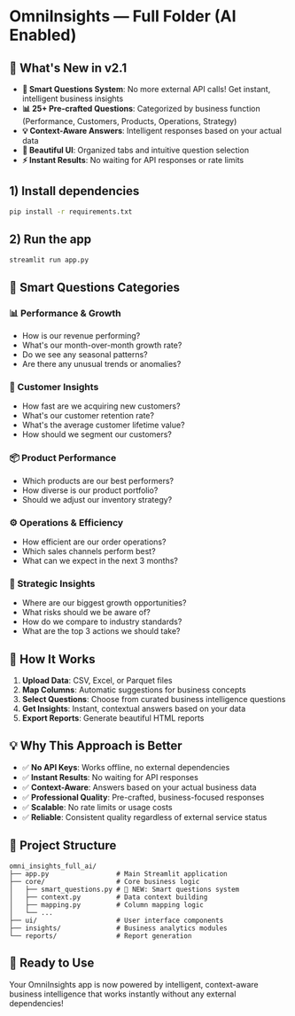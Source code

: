 # OmniInsights — Full Folder (AI Enabled)

## 🚀 **What's New in v2.1**
- **🤖 Smart Questions System**: No more external API calls! Get instant, intelligent business insights
- **📊 25+ Pre-crafted Questions**: Categorized by business function (Performance, Customers, Products, Operations, Strategy)
- **💡 Context-Aware Answers**: Intelligent responses based on your actual data
- **🎯 Beautiful UI**: Organized tabs and intuitive question selection
- **⚡ Instant Results**: No waiting for API responses or rate limits

## 1) Install dependencies
```bash
pip install -r requirements.txt
```

## 2) Run the app
```bash
streamlit run app.py
```

## 🎯 **Smart Questions Categories**

### 📊 Performance & Growth
- How is our revenue performing?
- What's our month-over-month growth rate?
- Do we see any seasonal patterns?
- Are there any unusual trends or anomalies?

### 👥 Customer Insights
- How fast are we acquiring new customers?
- What's our customer retention rate?
- What's the average customer lifetime value?
- How should we segment our customers?

### 📦 Product Performance
- Which products are our best performers?
- How diverse is our product portfolio?
- Should we adjust our inventory strategy?

### ⚙️ Operations & Efficiency
- How efficient are our order operations?
- Which sales channels perform best?
- What can we expect in the next 3 months?

### 🎯 Strategic Insights
- Where are our biggest growth opportunities?
- What risks should we be aware of?
- How do we compare to industry standards?
- What are the top 3 actions we should take?

## 🔧 **How It Works**
1. **Upload Data**: CSV, Excel, or Parquet files
2. **Map Columns**: Automatic suggestions for business concepts
3. **Select Questions**: Choose from curated business intelligence questions
4. **Get Insights**: Instant, contextual answers based on your data
5. **Export Reports**: Generate beautiful HTML reports

## 💡 **Why This Approach is Better**
- ✅ **No API Keys**: Works offline, no external dependencies
- ✅ **Instant Results**: No waiting for API responses
- ✅ **Context-Aware**: Answers based on your actual business data
- ✅ **Professional Quality**: Pre-crafted, business-focused responses
- ✅ **Scalable**: No rate limits or usage costs
- ✅ **Reliable**: Consistent quality regardless of external service status

## 📁 **Project Structure**
```
omni_insights_full_ai/
├── app.py                 # Main Streamlit application
├── core/                  # Core business logic
│   ├── smart_questions.py # 🤖 NEW: Smart questions system
│   ├── context.py         # Data context building
│   ├── mapping.py         # Column mapping logic
│   └── ...
├── ui/                    # User interface components
├── insights/              # Business analytics modules
└── reports/               # Report generation
```

## 🎉 **Ready to Use**
Your OmniInsights app is now powered by intelligent, context-aware business intelligence that works instantly without any external dependencies!
